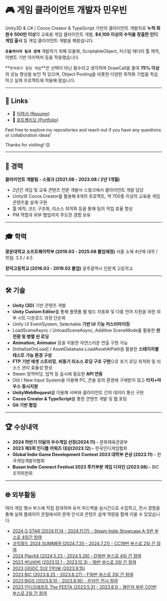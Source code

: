 # 🎮 게임 클라이언트 개발자 민우빈

Unity3D & C# / Cocos Creator & TypeScript 기반의 클라이언트 개발자로 **누적 회원수 500만 이상**의 교육용 게임 클라이언트 개발, **\$4,100 이상의 수익을 창출한 인디 게임 출시** 등 게임 클라이언트 개발을 해왔습니다.

**`효율적이며 팀과 함께`** 개발하기 위해 모듈화, ScriptableObject, 커스텀 에디터 툴 제작, 이벤트 기반 아키텍처 등을 적용했습니다.

**`최적화가 잘된 게임`**은 선택이 아닌 필수라고 생각하여 DrawCall을 줄여 **75% 이상**의 성능 향상을 보인 적 있으며, Object Pooling을 비롯한 다양한 최적화 기법을 학습하고 실제 프로젝트에 적용해 왔습니다.

---

## 📌 Links

* 📄 [이력서 (Resume)](https://www.notion.so/1d91e102612780e1bde6d1d12a486c41)
* 📁 [포트폴리오 (Portfolio)](https://www.notion.so/1de1e102612780fb94e0fd953531acc3?pvs=4)

Feel free to explore my repositories and reach out if you have any questions or collaboration ideas!

Thanks for visiting! 😊

---

## 💼 경력

**클라이언트 개발팀 - 스윙크 (2021.08 - 2023.08 / 2년 1개월)**

* 2년간 게임 및 교육 콘텐츠 전문 개발사 스윙크에서 클라이언트 개발 담당
* Unity와 Cocos Creator를 활용해 8개의 프로젝트, 약 700종 이상의 교육용 게임 콘텐츠를 설계·구현
* 툴 제작, 코드 구조화, 리소스 최적화 등을 통해 팀의 작업 효율 향상
* PM 역할과 외부 협업까지 주도한 경험 보유

---

## 🎓 학력

**광운대학교 소프트웨어학부 (2019.03 - 2025.08 졸업예정)**
서울 소재 4년제 대학 / 학점: 3.3 / 4.5

**장덕고등학교 (2016.03 - 2019.02 졸업)**
광주광역시 인문계 고등학교

---

## 🛠 기술

* **Unity (3D)** 기반 콘텐츠 개발
* **Unity Custom Editor**를 통해 플랫폼 별 빌드 자동화 및 다중 언어 지원을 위한 외부 시트 다운로드 과정 단순화
* Unity UI EventSystem, Selectable **기반 UI 기능 커스터마이징**
* LoadSceneAsync / UnloadSceneAsync, Additive SceneMode를 활용한 **씬 전환 및 병렬 씬 로딩**
* **Animation, Animator** 등을 이용한 자연스러운 연출 구현 가능
* \[InitializeOnLoad] / AssetDatabase.LoadAssetAtPath을 활용한 **스테이지별 테스트 가능 환경 구성**
* **FTP 기반 에셋 스트리밍**, **비동기 리소스 로딩 구조 구현**으로 초기 로딩 최적화 및 리소스 관리 효율성 향상
* Steam 창작마당, 업적 등 출시에 필요한 **API 연동**
* Old / New Input System을 이용해 PC, 콘솔 등의 환경에 구애받지 않고 **터치+마우스** **동시지원**
* **UnityWebRequest**를 이용해 서버와 클라이언트 간의 데이터 통신 구현
* **Cocos Creator & TypeScript**를 통한 콘텐츠 개발 및 웹 포팅
* **Git 기반 협업**

---

## 🏆 수상내역

* **2024 하반기 이달의 우수게임 선정(2024.11) -** 문화체육관광부
* **2023 제3회 인디플 어워즈 대상(2023.12) -** 한국인디게임협회
* **Global Indie Game Development Contest 2023 대학부 은상 (2023.11) -** 한국게임개발자협회
* **Busan Indie Connect Festival 2023 루키부분 게임 디자인 (2023.08) -** BIC조직위원회

---

## 🌐 외부활동

여러 게임 행사 부스에 직접 참여하며 유저 피드백을 실시간으로 수집하고, 전시 경험을 통해 실제 플레이어 관점에서의 문제 인식과 콘텐츠 설계 역량을 함께 키울 수 있었습니다.

* [2024 G STAR (2024.11.14 - 2024.11.17) - Steam Indie Showcase A-5번 부스로 4일간 참여](https://youtu.be/6EqRDIGIs3Q?t=1059)
* [코믹월드 2024 SUMMER (2024.7.20 - 2024.7.21) - CC19번 부스로 2일 간 참여](https://x.com/base0official/status/1814492173041389893)
* [2024 PlayX4 (2024.5.23 - 2024.5.26) - D16번 부스로 4일 간 참여](https://www.ftoday.co.kr/news/articleView.html?idxno=321929)
* [2023 버닝비버 (2023.12.1 - 2023.12.3) - 18번 부스로 3일 간 참여](https://youtu.be/gKOVzOofCec?si=MRLBd4o0fCbNsS-R)
* [2023 GIGDC 입상 인터뷰 (2023.9.15)](https://www.thisisgame.com/webzine/nboard/5/?page=4&n=177702)
* [2023 BIC (2023.8.25 - 2023.8.27) - F16번 부스로 3일 간 참여](https://blog.naver.com/bic_fest/223735406249)
* [2023 BIGS (2023.8.10 - 2023.8.16) - 온라인 전시 참여](https://x.com/base0official/status/1690998511633113088)
* [2023 인디크래프트 The FESTA (2023.5.31 - 2023.6.1) - 챌린저 부문 C01번 부스로 2일 간 참여](https://www.snip.or.kr/indiecraft/contents/idcrft-2023.do?schM=view&page=1&viewCount=999&id=16116&schBdcode=2023&schGroupCode=)
